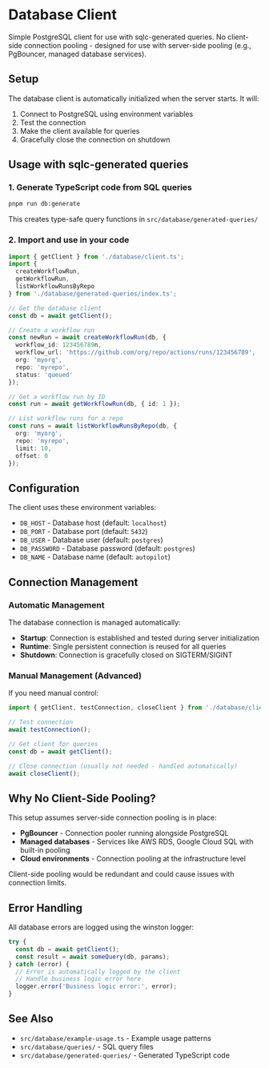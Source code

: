 # Database Client

Simple PostgreSQL client for use with sqlc-generated queries. No client-side connection pooling - designed for use with server-side pooling (e.g., PgBouncer, managed database services).

## Setup

The database client is automatically initialized when the server starts. It will:
1. Connect to PostgreSQL using environment variables
2. Test the connection
3. Make the client available for queries
4. Gracefully close the connection on shutdown

## Usage with sqlc-generated queries

### 1. Generate TypeScript code from SQL queries

```bash
pnpm run db:generate
```

This creates type-safe query functions in `src/database/generated-queries/`

### 2. Import and use in your code

```typescript
import { getClient } from './database/client.ts';
import {
  createWorkflowRun,
  getWorkflowRun,
  listWorkflowRunsByRepo
} from './database/generated-queries/index.ts';

// Get the database client
const db = await getClient();

// Create a workflow run
const newRun = await createWorkflowRun(db, {
  workflow_id: 123456789n,
  workflow_url: 'https://github.com/org/repo/actions/runs/123456789',
  org: 'myorg',
  repo: 'myrepo',
  status: 'queued'
});

// Get a workflow run by ID
const run = await getWorkflowRun(db, { id: 1 });

// List workflow runs for a repo
const runs = await listWorkflowRunsByRepo(db, {
  org: 'myorg',
  repo: 'myrepo',
  limit: 10,
  offset: 0
});
```

## Configuration

The client uses these environment variables:

- `DB_HOST` - Database host (default: `localhost`)
- `DB_PORT` - Database port (default: `5432`)
- `DB_USER` - Database user (default: `postgres`)
- `DB_PASSWORD` - Database password (default: `postgres`)
- `DB_NAME` - Database name (default: `autopilot`)

## Connection Management

### Automatic Management
The database connection is managed automatically:
- **Startup**: Connection is established and tested during server initialization
- **Runtime**: Single persistent connection is reused for all queries
- **Shutdown**: Connection is gracefully closed on SIGTERM/SIGINT

### Manual Management (Advanced)

If you need manual control:

```typescript
import { getClient, testConnection, closeClient } from './database/client.ts';

// Test connection
await testConnection();

// Get client for queries
const db = await getClient();

// Close connection (usually not needed - handled automatically)
await closeClient();
```

## Why No Client-Side Pooling?

This setup assumes server-side connection pooling is in place:
- **PgBouncer** - Connection pooler running alongside PostgreSQL
- **Managed databases** - Services like AWS RDS, Google Cloud SQL with built-in pooling
- **Cloud environments** - Connection pooling at the infrastructure level

Client-side pooling would be redundant and could cause issues with connection limits.

## Error Handling

All database errors are logged using the winston logger:

```typescript
try {
  const db = await getClient();
  const result = await someQuery(db, params);
} catch (error) {
  // Error is automatically logged by the client
  // Handle business logic error here
  logger.error('Business logic error:', error);
}
```

## See Also

- `src/database/example-usage.ts` - Example usage patterns
- `src/database/queries/` - SQL query files
- `src/database/generated-queries/` - Generated TypeScript code
